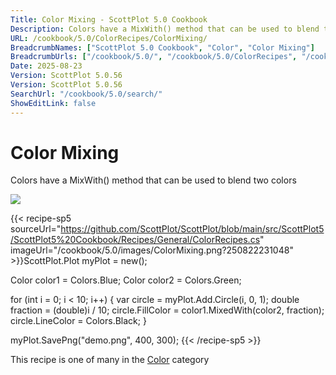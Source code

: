 ```yaml
---
Title: Color Mixing - ScottPlot 5.0 Cookbook
Description: Colors have a MixWith() method that can be used to blend two colors
URL: /cookbook/5.0/ColorRecipes/ColorMixing/
BreadcrumbNames: ["ScottPlot 5.0 Cookbook", "Color", "Color Mixing"]
BreadcrumbUrls: ["/cookbook/5.0/", "/cookbook/5.0/ColorRecipes", "/cookbook/5.0/ColorRecipes/ColorMixing"]
Date: 2025-08-23
Version: ScottPlot 5.0.56
Version: ScottPlot 5.0.56
SearchUrl: "/cookbook/5.0/search/"
ShowEditLink: false
---
```



<div class='d-flex align-items-center mt-5'>
<h1 class='me-2 text-dark my-0 border-0'>Color Mixing</h1>
</div>

Colors have a MixWith() method that can be used to blend two colors

[![](/cookbook/5.0/images/ColorMixing.png?250822231048)](/cookbook/5.0/images/ColorMixing.png?250822231048)

{{< recipe-sp5 sourceUrl="https://github.com/ScottPlot/ScottPlot/blob/main/src/ScottPlot5/ScottPlot5%20Cookbook/Recipes/General/ColorRecipes.cs" imageUrl="/cookbook/5.0/images/ColorMixing.png?250822231048" >}}ScottPlot.Plot myPlot = new();

Color color1 = Colors.Blue;
Color color2 = Colors.Green;

for (int i = 0; i &lt; 10; i++)
{
    var circle = myPlot.Add.Circle(i, 0, 1);
    double fraction = (double)i / 10;
    circle.FillColor = color1.MixedWith(color2, fraction);
    circle.LineColor = Colors.Black;
}

myPlot.SavePng("demo.png", 400, 300);
{{< /recipe-sp5 >}}

<div class='my-5 text-center'>This recipe is one of many in the <a href='/cookbook/5.0/ColorRecipes'>Color</a> category</div>


